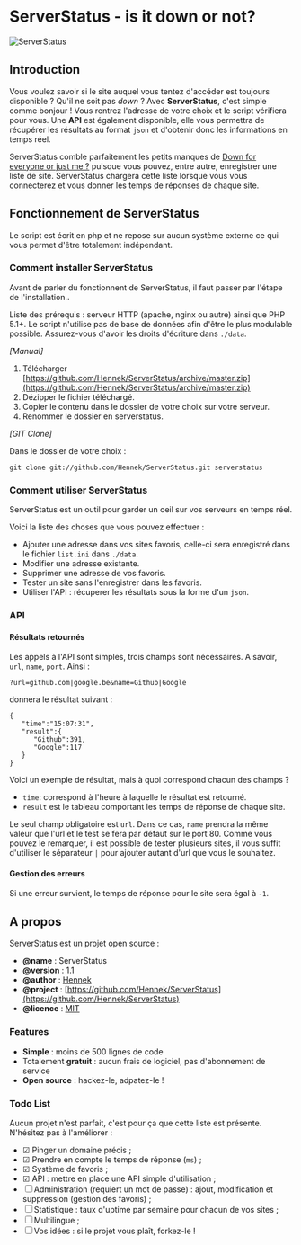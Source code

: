 # ServerStatus - is it down or not?

![ServerStatus](https://raw.github.com/Hennek/ServerStatus/master/static/img/serverstatusx128.png)

## Introduction

Vous voulez savoir si le site auquel vous tentez d'accéder est toujours disponible ? Qu'il ne soit pas *down* ? Avec **ServerStatus**, c'est simple comme bonjour ! Vous rentrez l'adresse de votre choix et le script vérifiera pour vous. Une **API** est également disponible, elle vous permettra de récupérer les résultats au format `json` et d'obtenir donc les informations en temps réel.

ServerStatus comble parfaitement les petits manques de [Down for everyone or just me ?](http://www.downforeveryoneorjustme.com/) puisque vous pouvez, entre autre, enregistrer une liste de site. ServerStatus chargera cette liste lorsque vous vous connecterez et vous donner les temps de réponses de chaque site.

## Fonctionnement de ServerStatus

Le script est écrit en php et ne repose sur aucun système externe ce qui vous permet d'être totalement indépendant.

### Comment installer ServerStatus

Avant de parler du fonctionnent de ServerStatus, il faut passer par l'étape de l'installation..

Liste des prérequis : serveur HTTP (apache, nginx ou autre) ainsi que PHP 5.1+. Le script n'utilise pas de base de données afin d'être le plus modulable possible. Assurez-vous d'avoir les droits d'écriture dans `./data`.

*[Manual]*

1. Télécharger [https://github.com/Hennek/ServerStatus/archive/master.zip](https://github.com/Hennek/ServerStatus/archive/master.zip)
2. Dézipper le fichier téléchargé.
3. Copier le contenu dans le dossier de votre choix sur votre serveur.
4. Renommer le dossier en serverstatus.

*[GIT Clone]*

Dans le dossier de votre choix :

`git clone git://github.com/Hennek/ServerStatus.git serverstatus`


### Comment utiliser ServerStatus

ServerStatus est un outil pour garder un oeil sur vos serveurs en temps réel.

Voici la liste des choses que vous pouvez effectuer :

* Ajouter une adresse dans vos sites favoris, celle-ci sera enregistré dans le fichier `list.ini` dans `./data`.
* Modifier une adresse existante.
* Supprimer une adresse de vos favoris.
* Tester un site sans l'enregistrer dans les favoris.
* Utiliser l'API : récuperer les résultats sous la forme d'un `json`.

### API

#### Résultats retournés

Les appels à l'API sont simples, trois champs sont nécessaires. A savoir, `url`, `name`, `port`. Ainsi :

    ?url=github.com|google.be&name=Github|Google

donnera le résultat suivant :

    {
	   "time":"15:07:31",
	   "result":{
	      "Github":391,
	      "Google":117
	   }
	}

Voici un exemple de résultat, mais à quoi correspond chacun des champs ?

* `time`: correspond à l'heure à laquelle le résultat est retourné.
* `result` est le tableau comportant les temps de réponse de chaque site.

Le seul champ obligatoire est `url`. Dans ce cas, `name` prendra la même valeur que l'url et le test se fera par défaut sur le port 80. Comme vous pouvez le remarquer, il est possible de tester plusieurs sites, il vous suffit d'utiliser le séparateur `|` pour ajouter autant d'url que vous le souhaitez.

#### Gestion des erreurs

Si une erreur survient, le temps de réponse pour le site sera égal à `-1`.

## A propos

ServerStatus est un projet open source :

 * **@name** : ServerStatus
 * **@version** : 1.1
 * **@author** : [Hennek](https://twitter.com/Hennek_)
 * **@project** : [https://github.com/Hennek/ServerStatus](https://github.com/Hennek/ServerStatus)
 * **@licence** : [MIT](https://github.com/hennek/serverstatus/blob/master/LICENCE)

### Features

* **Simple** : moins de 500 lignes de code
* Totalement **gratuit** : aucun frais de logiciel, pas d'abonnement de service
* **Open source** : hackez-le, adpatez-le !

### Todo List

Aucun projet n'est parfait, c'est pour ça que cette liste est présente. N'hésitez pas à l'améliorer :

* ☑ Pinger un domaine précis ;
* ☑ Prendre en compte le temps de réponse (`ms`) ;
* ☑ Système de favoris ;
* ☑ API : mettre en place une API simple d'utilisation ;
* ☐ Administration (requiert un mot de passe) : ajout, modification et suppression (gestion des favoris) ;
* ☐ Statistique : taux d'uptime par semaine pour chacun de vos sites ;
* ☐ Multilingue ;
* ☐ Vos idées : si le projet vous plaît, forkez-le !
